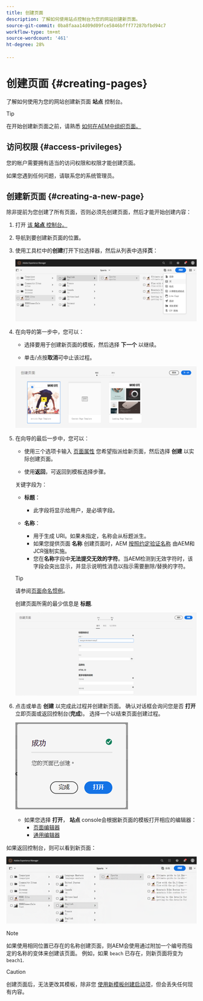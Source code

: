 ```yaml
---
title: 创建页面
description: 了解如何使用站点控制台为您的网站创建新页面。
source-git-commit: 0ba8faaa14d09d09fce5846bfff77287bfbd94c7
workflow-type: tm+mt
source-wordcount: '461'
ht-degree: 28%

---
```



# 创建页面 {#creating-pages}

了解如何使用为您的网站创建新页面 **站点** 控制台。

>[!TIP]
>
>在开始创建新页面之前，请熟悉 [如何在AEM中组织页面。](/help/sites-cloud/authoring/sites-console/organizing-pages.md)

## 访问权限 {#access-privileges}

您的帐户需要拥有适当的访问权限和权限才能创建页面。

如果您遇到任何问题，请联系您的系统管理员。

## 创建新页面 {#creating-a-new-page}

除非提前为您创建了所有页面，否则必须先创建页面，然后才能开始创建内容：

1. 打开 [该 **站点** 控制台。](/help/sites-cloud/authoring/sites-console/introduction.md)
1. 导航到要创建新页面的位置。
1. 使用工具栏中的&#x200B;**创建**&#x200B;打开下拉选择器，然后从列表中选择&#x200B;**页**：

   ![创建页面](/help/sites-cloud/authoring/assets/organizing-create-page.png)

1. 在向导的第一步中，您可以：

   * 选择要用于创建新页面的模板，然后选择 **下一个** 以继续。

   * 单击/点按&#x200B;**取消**&#x200B;可中止该过程。

   ![为新页面选择模板](/help/sites-cloud/authoring/assets/organizing-create-page-template.png)

1. 在向导的最后一步中，您可以：

   * 使用三个选项卡输入 [页面属性](/help/sites-cloud/authoring/sites-console/page-properties.md) 您希望指派给新页面，然后选择 **创建** 以实际创建页面。

   * 使用&#x200B;**返回**，可返回到模板选择步骤。

   关键字段为：

   * **标题**：

      * 此字段将显示给用户，是必填字段。

   * **名称**：

      * 用于生成 URI。如果未指定，名称会从标题派生。
      * 如果您提供页面 **名称** 创建页面时，AEM [按照约定验证名称](/help/implementing/developing/introduction/naming-conventions.md) 由AEM和JCR强制实施。
      * 您在&#x200B;**名称**&#x200B;字段中&#x200B;**无法提交无效的字符**。当AEM检测到无效字符时，该字段会突出显示，并显示说明性消息以指示需要删除/替换的字符。

   >[!TIP]
   >
   >请参阅[页面命名惯例](#page-naming-conventions)。

   创建页面所需的最少信息是 **标题**.

   ![提供页面标题](/help/sites-cloud/authoring/assets/organizing-create-page-title.png)

1. 点击或单击 **创建** 以完成此过程并创建新页面。 确认对话框会询问您是否 **打开** 立即页面或返回控制台(**完成**)。 选择一个以结束页面创建过程。

   ![页面创建成功](/help/sites-cloud/authoring/assets/organizing-create-page-success.png)

   * 如果您选择 **打开**， **站点** console会根据新页面的模板打开相应的编辑器：
      * [页面编辑器](/help/sites-cloud/authoring/page-editor/introduction.md)
      * [通用编辑器](/help/sites-cloud/authoring/universal-editor/authoring.md)

如果返回控制台，则可以看到新页面：

![生成的新页面](/help/sites-cloud/authoring/assets/organizing-create-page-result.png)

>[!NOTE]
>
>如果使用相同位置已存在的名称创建页面，则AEM会使用通过附加一个编号而指定的名称的变体来创建该页面。 例如，如果 `beach` 已存在，则新页面将变为 `beach1`.

>[!CAUTION]
>
>创建页面后，无法更改其模板，除非您 [使用新模板创建启动项](/help/sites-cloud/authoring/launches/creating.md#create-launch-with-new-template)，但会丢失任何现有内容。
